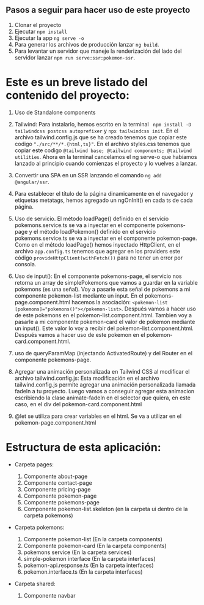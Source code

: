 ## Pasos a seguir para hacer uso de este proyecto

 1. Clonar el proyecto
 2. Ejecutar ```npm install``` 
 3. Ejecutar la app ```ng serve -o```
 4. Para generar los archivos de producción lanzar `ng build`.
 5. Para levantar un servidor que maneje la renderización del lado del servidor lanzar `npm run serve:ssr:pokemon-ssr`.




# Este es un breve listado del contenido del proyecto:

1. Uso de Standalone components

2. Tailwind: Para instalarlo, hemos escrito en la terminal ` npm install -D tailwindcss postcss autoprefixer` y `npx tailwindcss init`. En el archivo tailwind.config.js que se ha creado tenemos que copiar este codigo `"./src/**/*.{html,ts}"`. En el archivo styles.css tenemos que copiar este codigo `@tailwind base; @tailwind components; @tailwind utilities`. Ahora en la terminal cancelamos el ng serve-o que habíamos lanzado al principio cuando comienzas el proyecto y lo vuelves a lanzar.

3. Convertir una SPA en un SSR lanzando el comando `ng add @angular/ssr`.

4. Para establecer el título de la página dinamicamente en el navegador y etiquetas metatags, hemos agregado un ngOnInit() en cada ts de cada página.

5. Uso de servicio. El método loadPage() definido en el servicio pokemons.service.ts se va a inyectar en el componente pokemons-page y el método loadPokemon() definido en el servicio pokemons.service.ts se va a inyectar en el componente pokemon-page. Como en el método loadPage() hemos inyectado HttpClient, en el archivo `app.config.ts` tenemos que agregar en los providers este código `provideHttpClient(withFetch())` para no tener un error por consola. 

6. Uso de input(): En el componente pokemons-page, el servicio nos retorna un array de simplePokemons que vamos a guardar en la variable pokemons (es una señal). Voy a  pasarle esta señal de pokemons a mi componente pokemon-list  mediante un input. En el pokemons-page.component.html hacemos la asociación: `<pokemon-list [pokemons]="pokemons()"></pokemon-list>`. Después vamos a hacer uso de este pokemons en el pokemon-list.component.html. Tambien voy a pasarle a mi componente pokemon-card el valor de pokemon mediante un input(). Este valor lo voy a recibir del pokemon-list.component.html. Después vamos a hacer uso de este pokemon en el pokemon-card.component.html.

7. uso de queryParamMap (injectando ActivatedRoute) y del Router en el componente pokemons-page.

8. Agregar una animación personalizada  en Tailwind CSS al modificar el archivo tailwind.config.js: Esta modificación en el archivo tailwind.config.js permite agregar una animación personalizada llamada fadeIn a tu proyecto. Luego vamos a conseguir agregar esta animacion escribiendo la clase animate-fadeIn en el selector que quiera, en este caso, en el div del pokemon-card.component.html

9. @let se utiliza para crear  variables en el html. Se va a utilizar en el pokemon-page.component.html




# Estructura de esta aplicación:

- Carpeta pages:
  1. Componente about-page
  2. Componente contact-page
  3. Componente pricing-page
  4. Componente pokemon-page 
  5. Componente pokemons-page 
  6. Componente pokemon-list.skeleton (en la carpeta ui dentro de la carpeta pokemons)

- Carpeta pokemons:
  1. Componente pokemon-list (En la carpeta components)
  2. Componente pokemon-card (En la carpeta components)
  3. pokemons service (En la carpeta services)
  4. simple-pokemon interface (En la carpeta interfaces)
  5. pokemon-api.response.ts (En la carpeta interfaces)
  6. pokemon.interface.ts (En la carpeta interfaces)
  
- Carpeta shared:
  1. Componente navbar
